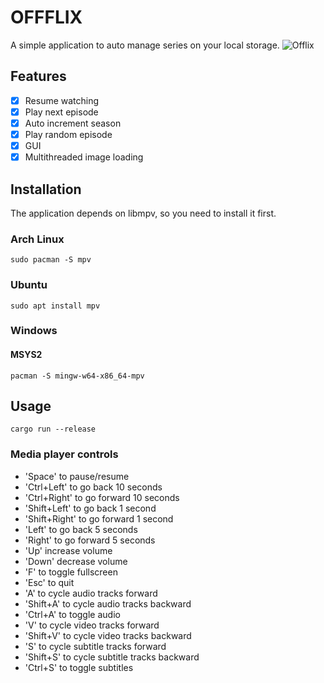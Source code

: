 # OFFFLIX

A simple application to auto manage series on your local storage.
![Offlix](https://user-images.githubusercontent.com/64161204/215824616-97705990-09f2-4fac-b32d-e2ffcd8e35eb.jpg)

## Features

- [x] Resume watching
- [x] Play next episode
- [x] Auto increment season
- [x] Play random episode
- [x] GUI
- [x] Multithreaded image loading

## Installation
The application depends on libmpv, so you need to install it first.

### Arch Linux
```
sudo pacman -S mpv
```

### Ubuntu
```
sudo apt install mpv
```
### Windows

#### MSYS2
```
pacman -S mingw-w64-x86_64-mpv
```


## Usage

```
cargo run --release
```

### Media player controls

- 'Space' to pause/resume
- 'Ctrl+Left' to go back 10 seconds
- 'Ctrl+Right' to go forward 10 seconds
- 'Shift+Left' to go back 1 second
- 'Shift+Right' to go forward 1 second
- 'Left' to go back 5 seconds
- 'Right' to go forward 5 seconds
- 'Up' increase volume
- 'Down' decrease volume
- 'F' to toggle fullscreen
- 'Esc' to quit
- 'A' to cycle audio tracks forward
- 'Shift+A' to cycle audio tracks backward
- 'Ctrl+A' to toggle audio
- 'V' to cycle video tracks forward
- 'Shift+V' to cycle video tracks backward
- 'S' to cycle subtitle tracks forward
- 'Shift+S' to cycle subtitle tracks backward
- 'Ctrl+S' to toggle subtitles
